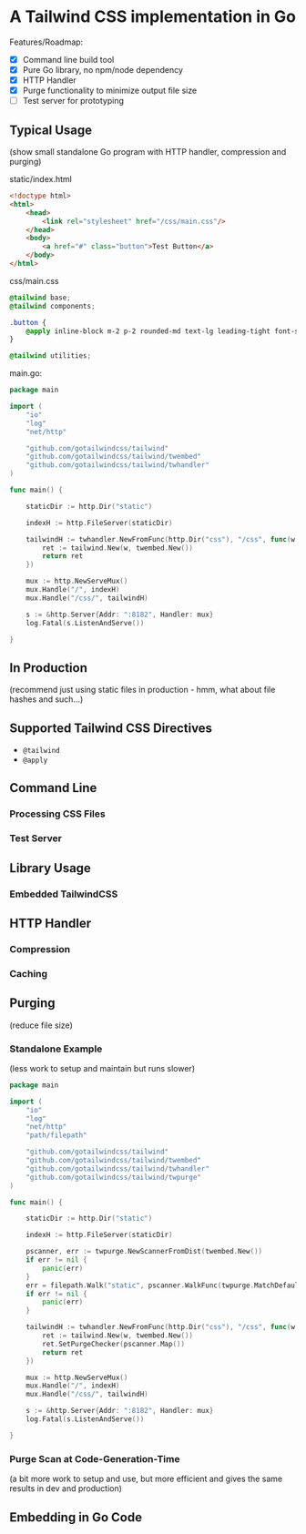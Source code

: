 # A Tailwind CSS implementation in Go

Features/Roadmap:

- [x] Command line build tool
- [x] Pure Go library, no npm/node dependency
- [x] HTTP Handler
- [x] Purge functionality to minimize output file size
- [ ] Test server for prototyping

## Typical Usage

(show small standalone Go program with HTTP handler, compression and purging)

static/index.html
```html
<!doctype html>
<html>
    <head>
        <link rel="stylesheet" href="/css/main.css"/>
    </head>
    <body>
        <a href="#" class="button">Test Button</a>
    </body>
</html>
```

css/main.css
```css
@tailwind base;
@tailwind components;

.button {
    @apply inline-block m-2 p-2 rounded-md text-lg leading-tight font-semibold text-gray-900 bg-green-400;
}

@tailwind utilities;
```

main.go:
```go
package main

import (
	"io"
	"log"
	"net/http"

	"github.com/gotailwindcss/tailwind"
	"github.com/gotailwindcss/tailwind/twembed"
	"github.com/gotailwindcss/tailwind/twhandler"
)

func main() {

	staticDir := http.Dir("static")

	indexH := http.FileServer(staticDir)

	tailwindH := twhandler.NewFromFunc(http.Dir("css"), "/css", func(w io.Writer) *tailwind.Converter {
		ret := tailwind.New(w, twembed.New())
		return ret
	})

	mux := http.NewServeMux()
	mux.Handle("/", indexH)
	mux.Handle("/css/", tailwindH)

	s := &http.Server{Addr: ":8182", Handler: mux}
	log.Fatal(s.ListenAndServe())

}
```

## In Production

(recommend just using static files in production - hmm, what about file hashes and such...)

## Supported Tailwind CSS Directives

- `@tailwind`
- `@apply`

## Command Line

### Processing CSS Files

### Test Server

## Library Usage

### Embedded TailwindCSS

## HTTP Handler

### Compression

### Caching

## Purging

(reduce file size)

### Standalone Example

(less work to setup and maintain but runs slower)

```go
package main

import (
	"io"
	"log"
	"net/http"
	"path/filepath"

	"github.com/gotailwindcss/tailwind"
	"github.com/gotailwindcss/tailwind/twembed"
	"github.com/gotailwindcss/tailwind/twhandler"
	"github.com/gotailwindcss/tailwind/twpurge"
)

func main() {

	staticDir := http.Dir("static")

	indexH := http.FileServer(staticDir)

	pscanner, err := twpurge.NewScannerFromDist(twembed.New())
	if err != nil {
		panic(err)
	}
	err = filepath.Walk("static", pscanner.WalkFunc(twpurge.MatchDefault))
	if err != nil {
		panic(err)
	}

	tailwindH := twhandler.NewFromFunc(http.Dir("css"), "/css", func(w io.Writer) *tailwind.Converter {
		ret := tailwind.New(w, twembed.New())
		ret.SetPurgeChecker(pscanner.Map())
		return ret
	})

	mux := http.NewServeMux()
	mux.Handle("/", indexH)
	mux.Handle("/css/", tailwindH)

	s := &http.Server{Addr: ":8182", Handler: mux}
	log.Fatal(s.ListenAndServe())

}
```

### Purge Scan at Code-Generation-Time

(a bit more work to setup and use, but more efficient and gives the same results in dev and production)

## Embedding in Go Code
